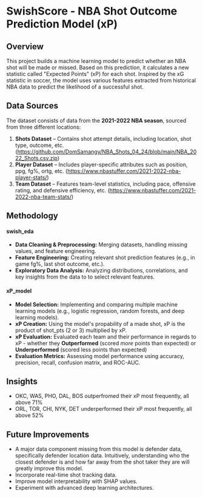 # SwishScore - NBA Shot Outcome Prediction Model (xP)

## Overview
This project builds a machine learning model to predict whether an NBA shot will be made or missed. Based on this prediction, it calculates a new statistic called "Expected Points" (xP) for each shot. Inspired by the xG statistic in soccer, the model uses various features extracted from historical NBA data to predict the likelihood of a successful shot.

## Data Sources
The dataset consists of data from the **2021-2022 NBA season**, sourced from three different locations:
1. **Shots Dataset** – Contains shot attempt details, including location, shot type, outcome, etc. (https://github.com/DomSamangy/NBA_Shots_04_24/blob/main/NBA_2022_Shots.csv.zip)
2. **Player Dataset** – Includes player-specific attributes such as position, ppg, fg%, ortg, etc.
              (https://www.nbastuffer.com/2021-2022-nba-player-stats/)
4. **Team Dataset** – Features team-level statistics, including pace, offensive rating, and defensive efficiency, etc. (https://www.nbastuffer.com/2021-2022-nba-team-stats/)

## Methodology
#### swish_eda
  - **Data Cleaning & Preprocessing:** Merging datasets, handling missing values, and feature engineering.
  - **Feature Engineering:** Creating relevant shot prediction features (e.g., in game fg%, last shot outcome, etc.).
  - **Exploratory Data Analysis:** Analyzing distributions, correlations, and key insights from the data to to select relevant features.
 #### xP_model
  - **Model Selection:** Implementing and comparing multiple machine learning models (e.g., logistic regression, random forests, and deep      learning models).
  - **xP Creation:** Using the model's propability of a made shot, xP is the product of shot_pts (2 or 3) multiplied by xP.
  - **xP Evaluation:** Evaluated each team and their performance in regards to xP - whether they **Outperformed** (scored *more* points than   expected) or **Underperformed** (scored less points than expected)
  - **Evaluation Metrics:** Assessing model performance using accuracy, precision, recall, confusion matrix, and ROC-AUC.



## Insights
- OKC, WAS, PHO, DAL, BOS outperfromed their xP most frequently, all above 71%
- ORL, TOR, CHI, NYK, DET underperformed their xP most frequently, all above 52%
  

## Future Improvements
- A major data component missing from this model is defender data, specifically defender location data. Intuitively, understanding who the closest defender is and how far away from the shot taker they are will greatly improve this model.
- Incorporate real-time shot tracking data.
- Improve model interpretability with SHAP values.
- Experiment with advanced deep learning architectures.
